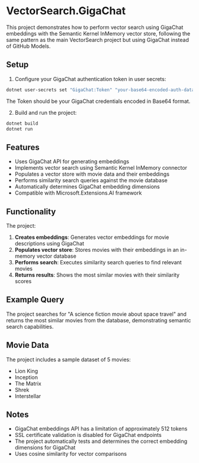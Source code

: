 # VectorSearch.GigaChat

This project demonstrates how to perform vector search using GigaChat embeddings with the Semantic Kernel InMemory vector store, following the same pattern as the main VectorSearch project but using GigaChat instead of GitHub Models.

## Setup

1. Configure your GigaChat authentication token in user secrets:

```bash
dotnet user-secrets set "GigaChat:Token" "your-base64-encoded-auth-data"
```

The Token should be your GigaChat credentials encoded in Base64 format.

2. Build and run the project:

```bash
dotnet build
dotnet run
```

## Features

- Uses GigaChat API for generating embeddings
- Implements vector search using Semantic Kernel InMemory connector
- Populates a vector store with movie data and their embeddings
- Performs similarity search queries against the movie database
- Automatically determines GigaChat embedding dimensions
- Compatible with Microsoft.Extensions.AI framework

## Functionality

The project:

1. **Creates embeddings**: Generates vector embeddings for movie descriptions using GigaChat
2. **Populates vector store**: Stores movies with their embeddings in an in-memory vector database
3. **Performs search**: Executes similarity search queries to find relevant movies
4. **Returns results**: Shows the most similar movies with their similarity scores

## Example Query

The project searches for "A science fiction movie about space travel" and returns the most similar movies from the database, demonstrating semantic search capabilities.

## Movie Data

The project includes a sample dataset of 5 movies:
- Lion King
- Inception
- The Matrix
- Shrek
- Interstellar

## Notes

- GigaChat embeddings API has a limitation of approximately 512 tokens
- SSL certificate validation is disabled for GigaChat endpoints
- The project automatically tests and determines the correct embedding dimensions for GigaChat
- Uses cosine similarity for vector comparisons